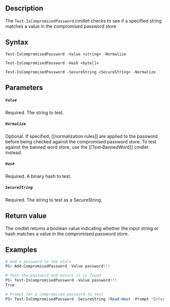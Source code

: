 ## Description
The ```Test-IsCompromisedPassword``` cmdlet checks to see if a specified string matches a value in the compromised password store. 

## Syntax
```
Test-IsCompromisedPassword -Value <string> -Normalize

Test-IsCompromisedPassword -Hash <byte[]>

Test-IsCompromisedPassword -SecureString <SecureString> -Normalize
```

## Parameters
##### `Value`
Required. The string to test. 

##### `Normalize`
Optional. If specified, [[normalization rules]] are applied to the password before being checked against the compromised password store. To test against the banned word store, use the [[Test‐BannedWord]] cmdlet instead.

##### `Hash`
Required. A binary hash to test.

##### `SecureString`
Required. The string to test as a SecureString. 

## Return value
The cmdlet returns a boolean value indicating whether the input string or hash matches a value in the compromised password store.

## Examples
```powershell
# Add a password to the store
PS> Add-CompromisedPassword -Value password!!!

# Test the password and ensure it is found
PS> Test-IsCompromisedPassword -Value password!!!
True

# Prompt for a compromised password to test
PS> Test-IsCompromisedPassword -SecureString (Read-Host -Prompt "Enter the password to test" -AsSecureString)
```